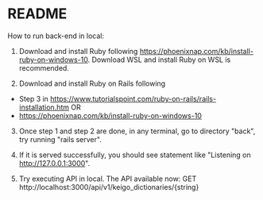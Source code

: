 # README

How to run back-end in local:

1. Download and install Ruby following https://phoenixnap.com/kb/install-ruby-on-windows-10. Download WSL and install Ruby on WSL is recommended.

2. Download and install Ruby on Rails following
  - Step 3 in https://www.tutorialspoint.com/ruby-on-rails/rails-installation.htm OR
  - https://phoenixnap.com/kb/install-ruby-on-windows-10

3. Once step 1 and step 2 are done, in any terminal, go to directory "back", try running "rails server".

4. If it is served successfully, you should see statement like "Listening on http://127.0.0.1:3000".

5. Try executing API in local. The API available now: GET http://localhost:3000/api/v1/keigo_dictionaries/{string}


